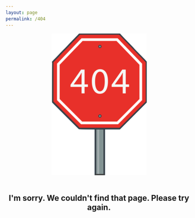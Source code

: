 ```yaml
---
layout: page
permalink: /404
---
```


<div align="center">
  <img src="/assets/images/404.png" alt="404 Stop Sign">
  <br>
  <br>
  <h2>I'm sorry. We couldn't find that page. Please try again.</h2>
</div>
